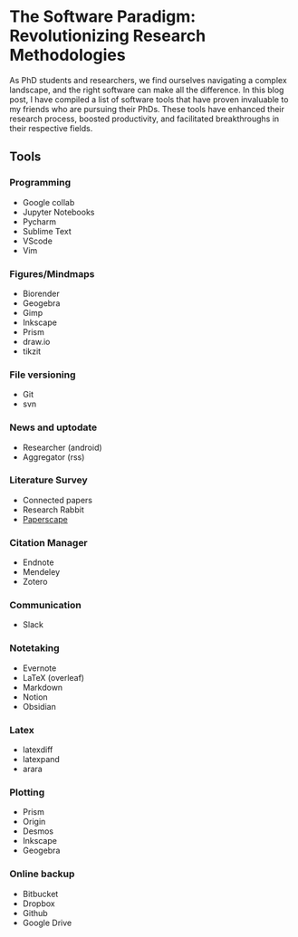 # The Software Paradigm: Revolutionizing Research Methodologies

As PhD students and researchers, we find ourselves
navigating a complex landscape, and the right software can make all the
difference. In this blog post, I have compiled a list of software tools that
have proven invaluable to my friends who are pursuing their PhDs. These tools
have enhanced their research process, boosted productivity, and facilitated
breakthroughs in their respective fields.

## Tools

### Programming
- Google collab
- Jupyter Notebooks
- Pycharm
- Sublime Text
- VScode
- Vim

### Figures/Mindmaps
- Biorender
- Geogebra
- Gimp
- Inkscape
- Prism
- draw.io
- tikzit

### File versioning
- Git
- svn

### News and uptodate
- Researcher (android)
- Aggregator (rss)

### Literature Survey
- Connected papers
- Research Rabbit
- [Paperscape](http://paperscape.org/)

### Citation Manager
- Endnote
- Mendeley
- Zotero

### Communication
- Slack

### Notetaking
- Evernote
- LaTeX (overleaf)
- Markdown
- Notion
- Obsidian

### Latex
- latexdiff
- latexpand
- arara

### Plotting
- Prism
- Origin
- Desmos
- Inkscape
- Geogebra

### Online backup
- Bitbucket
- Dropbox
- Github
- Google Drive

<!-- ## Tip -->
